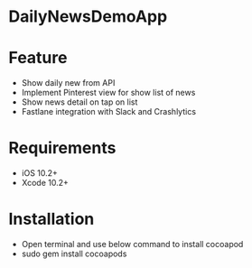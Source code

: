 # DailyNewsDemoApp

# Feature
- Show daily new from API
- Implement Pinterest view for show list of news
- Show news detail on tap on list
- Fastlane integration with Slack and Crashlytics

# Requirements
- iOS 10.2+
- Xcode 10.2+

# Installation
- Open terminal and use below command to install cocoapod
- sudo gem install cocoapods
